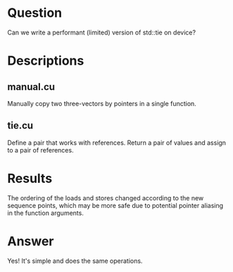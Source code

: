 # Question

Can we write a performant (limited) version of std::tie on device?

# Descriptions

## manual.cu

Manually copy two three-vectors by pointers in a single function.

## tie.cu

Define a pair that works with references. Return a pair of values and assign
to a pair of references.

# Results

The ordering of the loads and stores changed according to the new sequence
points, which may be more safe due to potential pointer aliasing in the
function arguments.

# Answer

Yes! It's simple and does the same operations.
